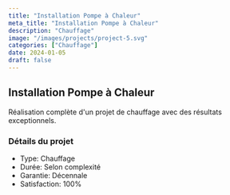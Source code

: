 ```yaml
---
title: "Installation Pompe à Chaleur"
meta_title: "Installation Pompe à Chaleur"
description: "Chauffage"
image: "/images/projects/project-5.svg"
categories: ["Chauffage"]
date: 2024-01-05
draft: false
---
```


## Installation Pompe à Chaleur

Réalisation complète d'un projet de chauffage avec des résultats exceptionnels.

### Détails du projet
- Type: Chauffage
- Durée: Selon complexité
- Garantie: Décennale
- Satisfaction: 100%
